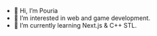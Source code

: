 - 👋 Hi, I’m Pouria
- 👀 I’m interested in web and game development.
- 🌱 I’m currently learning Next.js & C++ STL.
